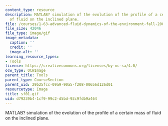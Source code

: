 ```yaml
---
content_type: resource
description: MATLAB? simulation of the evolution of the profile of a certain mass
  of fluid on the inclined plane.
file: /courses/1-63-advanced-fluid-dynamics-of-the-environment-fall-2002/d79239b41cf999c2d5bd93c9fdb9a464_sf01.gif
file_size: 42046
file_type: image/gif
image_metadata:
  caption: ''
  credit: ''
  image-alt: ''
learning_resource_types:
- Tools
license: https://creativecommons.org/licenses/by-nc-sa/4.0/
ocw_type: OCWImage
parent_title: Tools
parent_type: CourseSection
parent_uid: 29b25fcc-09a9-90a5-f208-00656d126d01
resourcetype: Image
title: sf01.gif
uid: d79239b4-1cf9-99c2-d5bd-93c9fdb9a464
---
```

MATLAB? simulation of the evolution of the profile of a certain mass of fluid on the inclined plane.